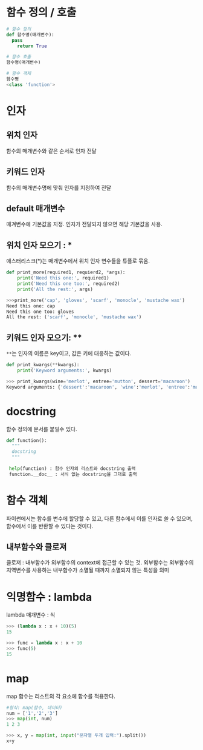 # 함수 정의 / 호출
``` python
# 함수 정의
def 함수명(매개변수):
  pass
	return True

# 함수 호출
함수명(매개변수)

# 함수 객체
함수명
<class 'function'>
```

# 인자
## 위치 인자
함수의 매개변수와 같은 순서로 인자 전달
## 키워드 인자
함수의 매개변수명에 맞춰 인자를 지정하여 전달
## default 매개변수
매겨변수에 기본값을 지정. 인자가 전달되지 않으면 해당 기본값을 사용.
## 위치 인자 모으기 : *
애스터리스크(*)는 매개변수에서 위치 인자 변수들을 튜플로 묶음.
``` python
def print_more(required1, requierd2, *args):
	print('Need this one:', required1)
	print('Need this one too:', required2)
	print('All the rest:', args)

>>>print_more('cap', 'gloves', 'scarf', 'monocle', 'mustache wax')
Need this one: cap
Need this one too: gloves
All the rest: ('scarf', 'monocle', 'mustache wax')
```
## 키워드 인자 모으기: **
`**`는 인자의 이름은 key이고, 값은 키에 대응하는 값이다.
``` python
def print_kwargs(**kwargs):
	print('Keyword arguments:', kwargs)

>>> print_kwargs(wine='merlot', entree='mutton', dessert='macaroon')
Keyword arguments: {'dessert':'macaroon', 'wine':'merlot', 'entree':'mutton'}
```

# docstring

함수 정의에 문서를 붙일수 있다.

``` python
def function():
  """
  docstring
  """
  
 help(function) : 함수 인자의 리스트와 docstring 출력
 function.__doc__ : 서식 없는 docstring을 그대로 출력
```

# 함수 객체

파이썬에서는 함수를 변수에 할당할 수 있고, 다른 함수에서 이를 인자로 쓸 수 있으며, 함수에서 이를 반환할 수 있다는 것이다.

## 내부함수와 클로져
클로져 : 내부함수가 외부함수의 context에 접근할 수 있는 것.
외부함수는 외부함수의 지역변수를 사용하는 내부함수가 소멸될 때까지 소멸되지 않는 특성을 의미

# 익명함수 : lambda
lambda 매개변수 : 식
``` python
>>> (lambda x : x + 10)(5)
15

>>> func = lambda x : x + 10
>>> func(5)
15
```

# map
map 함수는 리스트의 각 요소에 함수를 적용한다.
``` python
#형식: map(함수, 데이터)
num = ['1','2','3']
>>> map(int, num)
1 2 3

>>> x, y = map(int, input("문자열 두개 입력:").split())
x+y
```




